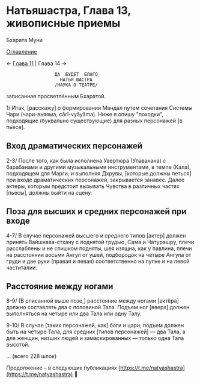 # Натьяшастра, Глава 13, живописные приемы

Бхарата Муни

[Оглавление](/dance)

← [Глава 11](/dance/ns-ch12) | Глава 14 →

                      ДА  БУДЕТ  БЛАГО
                        НАТЬЯ ШАСТРА
                      /НАУКА О ТЕАТРЕ/

записанная просветлённым Бхаратой.

1/ Итак, [расскажу] о формировании Мандал путем сочетания Системы Чари (чари-вьяяма, cārī-vyāyāma). Ниже я опишу "походки", подходящие (буквально существующие) для разных персонажей [в пьесе].

## Вход драматических персонажей

2-3/ После того, как была исполнена Увертюра (Упавахана) с барабанами и другими музыкальными инструментами, в темпе (Кала), подходящем для Марги, и выполняя Дхрувы, [которые должны петься] при входе драматических персонажей, закрывается занавес. Далее актеры, которым предстоит вызывать Чувства в различных частях [пьесы], должны выйти на сцену.

## Поза для высших и средних персонажей при входе

4-7/ В случае персонажей высшего и среднего типов [актер] должен принять Вайшнава-стхану с поднятой грудью, Сама и Чатурашру, плечи расслаблены и не слишком подняты, шея изящна, как у павлина, плечи на расстоянии восьми Ангул от ушей, подбородок на четыре Ангула от груди и две руки (правая и левая) соответственно на пупке и на левой частиталии.

## Расстояние между ногами

8-9/ [В описанной выше позе,] расстояние между ногами [актёра] должно составлять два с половиной Тала. Подъем ног [вверх] должен выполняться на четыре или два Тала или одну Талу.

9-10/ В случае [таких персонажей, как] боги и цари, подъем должен быть на четыре Тала, для средних [типов персонажей] — два Тала, а для женщин, низших людей и замаскированных — только одна Тала высотой.

... (всего 228 шлок)

Продолжение – в следующих публикациях [https://t.me/natyashastra](https://t.me/natyashastra) 🙏
